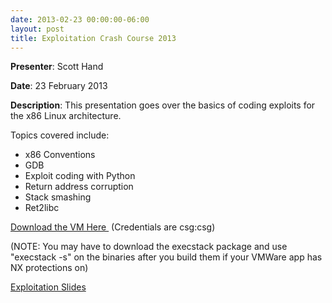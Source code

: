 ```yaml
---
date: 2013-02-23 00:00:00-06:00
layout: post
title: Exploitation Crash Course 2013
---
```


**Presenter**: Scott Hand

**Date**: 23 February 2013

**Description**: This presentation goes over the basics of coding exploits for the x86 Linux architecture.

Topics covered include:

-   x86 Conventions
-   GDB
-   Exploit coding with Python
-   Return address corruption
-   Stack smashing
-   Ret2libc

[Download the VM Here ](http://csg.utdallas.edu/static/CSG_Crash_Course.7z "Download the VM Here") (Credentials are csg:csg)

(NOTE: You may have to download the execstack package and use "execstack -s" on the binaries after you build them if your VMWare app has NX protections on)

[Exploitation Slides](http://csg.utdallas.edu/wp-content/uploads/2013/02/exploitation_slides.pptx)
